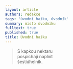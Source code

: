 ```yaml
---
layout: article
authors: redakce
tags: 'úvodní haiku, úvodník'
summary: místo úvodníku
fulltext: true
published: true
title: Úvodní haiku
---
```


> S kapkou nektaru<br>
> pospíchají naplnit<br>
> šestiúhelník.
